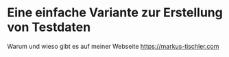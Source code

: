 # Eine einfache Variante zur Erstellung von Testdaten
Warum und wieso gibt es auf meiner Webseite https://markus-tischler.com
